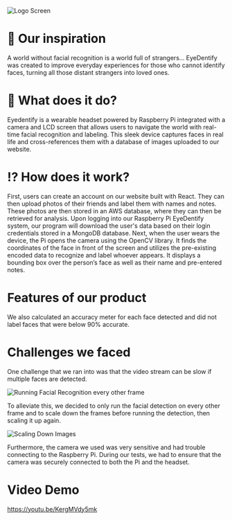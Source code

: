 ![Logo Screen](https://github.com/asyf16/eyeDentify/assets/144833617/93f2774c-cb8f-460a-b17f-5b9b4132dfc6)

# 🧠 Our inspiration
A world without facial recognition is a world full of strangers... EyeDentify was created to improve everyday experiences for those who cannot identify faces, turning all those distant strangers into loved ones.

# 🤔 What does it do? 
Eyedentify is a wearable headset powered by Raspberry Pi integrated with a camera and LCD screen that allows users to navigate the world with real-time facial recognition and labeling. This sleek device captures faces in real life and cross-references them with a database of images uploaded to our website.

# ⁉️ How does it work?
First, users can create an account on our website built with React. They can then upload photos of their friends and label them with names and notes. These photos are then stored in an AWS database, where they can then be retrieved for analysis. Upon logging into our Raspberry Pi EyeDentify system, our program will download the user's data based on their login credentials stored in a MongoDB database. Next, when the user wears the device, the Pi opens the camera using the OpenCV library. It finds the coordinates of the face in front of the screen and utilizes the pre-existing encoded data to recognize and label whoever appears. It displays a bounding box over the person’s face as well as their name and pre-entered notes.

# Features of our product
We also calculated an accuracy meter for each face detected and did not label faces that were below 90% accurate. 

# Challenges we faced
One challenge that we ran into was that the video stream can be slow if multiple faces are detected. 

![Running Facial Recognition every other frame](https://github.com/asyf16/eyeDentify/assets/144833617/a95b22f9-c61f-4b66-8a34-8daec0fc9fca)

To alleviate this, we decided to only run the facial detection on every other frame and to scale down the frames before running the detection, then scaling it up again. 

![Scaling Down Images](https://github.com/asyf16/eyeDentify/assets/144833617/84edd6a2-2e82-4e18-9ed5-07f6377c8bbb)

Furthermore, the camera we used was very sensitive and had trouble connecting to the Raspberry Pi. During our tests, we had to ensure that the camera was securely connected to both the Pi and the headset. 

# Video Demo
https://youtu.be/KergMVdy5mk 

